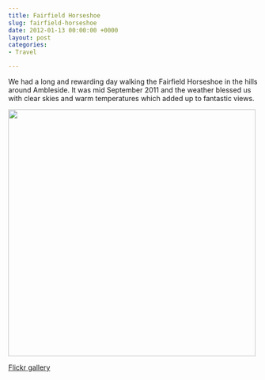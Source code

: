 ```yaml
---
title: Fairfield Horseshoe
slug: fairfield-horseshoe
date: 2012-01-13 00:00:00 +0000
layout: post
categories: 
- Travel

---
```

We had a long and rewarding day walking the Fairfield Horseshoe in the hills around Ambleside. It was mid September 2011 and the weather blessed us with clear skies and warm temperatures which added up to fantastic views.   
   
<img src="https://media.publit.io/file/Ambleside-Fairfield-Horshoe-final-ascent.jpg" alt="" width="500" height="" border="" align="" />   

[Flickr gallery][flic] 

[flic]: http://flic.kr/s/aHsjzpdyNj
